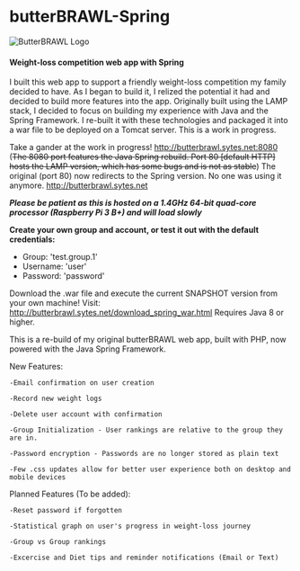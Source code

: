 
# butterBRAWL-Spring
<img src="http://butterbrawl.sytes.net/bblogo-small.png" alt="ButterBRAWL Logo">
<h4>Weight-loss competition web app with Spring</h4>

I built this web app to support a friendly weight-loss competition my family decided to have. As I began to build it,
I relized the potential it had and decided to build more features into the app. Originally built using the LAMP stack, 
I decided to focus on building my experience with Java and the Spring Framework. I re-built it with these technologies
and packaged it into a war file to be deployed on a Tomcat server. This is a work in progress.

Take a gander at the work in progress! http://butterbrawl.sytes.net:8080 (<strike>The 8080 port features the Java Spring rebuild. Port 80 [default HTTP] hosts the LAMP version, which has some bugs and is not as stable</strike>)
The original (port 80) now redirects to the Spring version. No one was using it anymore.
http://butterbrawl.sytes.net

<i><b>Please be patient as this is hosted on a 1.4GHz 64-bit quad-core processor (Raspberry Pi 3 B+) and will load slowly</b></i>

<b>Create your own group and account, or test it out with the default credentials:</b>
<ul>
    <li>Group: 'test.group.1'</li>
    <li>Username: 'user'</li>
    <li>Password: 'password'</li>
</ul>

Download the .war file and execute the current SNAPSHOT version from your own machine! Visit: http://butterbrawl.sytes.net/download_spring_war.html
Requires Java 8 or higher.


This is a re-build of my original butterBRAWL web app, built with PHP, now powered with the Java Spring Framework. 

New Features:

	-Email confirmation on user creation

    -Record new weight logs

    -Delete user account with confirmation

    -Group Initialization - User rankings are relative to the group they are in.
  
    -Password encryption - Passwords are no longer stored as plain text
  
    -Few .css updates allow for better user experience both on desktop and mobile devices
  
  
Planned Features (To be added):
  
    -Reset password if forgotten
  
    -Statistical graph on user's progress in weight-loss journey
  
    -Group vs Group rankings
  
    -Excercise and Diet tips and reminder notifications (Email or Text)
  
